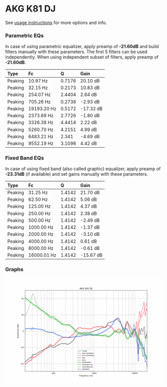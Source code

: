 # AKG K81 DJ
See [usage instructions](https://github.com/jaakkopasanen/AutoEq#usage) for more options and info.

### Parametric EQs
In case of using parametric equalizer, apply preamp of **-21.60dB** and build filters manually
with these parameters. The first 5 filters can be used independently.
When using independent subset of filters, apply preamp of **-21.60dB**.

| Type    | Fc          |      Q | Gain      |
|:--------|:------------|:-------|:----------|
| Peaking | 10.97 Hz    | 0.7176 | 20.10 dB  |
| Peaking | 32.15 Hz    | 0.2173 | 10.83 dB  |
| Peaking | 254.07 Hz   | 2.4404 | 2.64 dB   |
| Peaking | 705.26 Hz   | 0.2738 | -2.93 dB  |
| Peaking | 19193.20 Hz | 0.5172 | -17.32 dB |
| Peaking | 2373.69 Hz  | 2.7726 | -1.80 dB  |
| Peaking | 3326.38 Hz  | 4.4414 | 2.22 dB   |
| Peaking | 5260.70 Hz  | 4.2151 | 4.99 dB   |
| Peaking | 6483.21 Hz  | 2.341  | -4.69 dB  |
| Peaking | 9552.19 Hz  | 3.1098 | 4.42 dB   |

### Fixed Band EQs
In case of using fixed band (also called graphic) equalizer, apply preamp of **-23.31dB**
(if available) and set gains manually with these parameters.

| Type    | Fc          |      Q | Gain      |
|:--------|:------------|:-------|:----------|
| Peaking | 31.25 Hz    | 1.4142 | 21.70 dB  |
| Peaking | 62.50 Hz    | 1.4142 | 5.06 dB   |
| Peaking | 125.00 Hz   | 1.4142 | 4.37 dB   |
| Peaking | 250.00 Hz   | 1.4142 | 2.38 dB   |
| Peaking | 500.00 Hz   | 1.4142 | -2.49 dB  |
| Peaking | 1000.00 Hz  | 1.4142 | -1.37 dB  |
| Peaking | 2000.00 Hz  | 1.4142 | -3.10 dB  |
| Peaking | 4000.00 Hz  | 1.4142 | 0.61 dB   |
| Peaking | 8000.00 Hz  | 1.4142 | -0.61 dB  |
| Peaking | 16000.01 Hz | 1.4142 | -15.67 dB |

### Graphs
![](./AKG%20K81%20DJ.png)